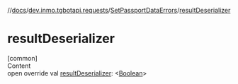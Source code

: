 //[docs](../../../index.md)/[dev.inmo.tgbotapi.requests](../index.md)/[SetPassportDataErrors](index.md)/[resultDeserializer](result-deserializer.md)



# resultDeserializer  
[common]  
Content  
open override val [resultDeserializer](result-deserializer.md): <[Boolean](https://kotlinlang.org/api/latest/jvm/stdlib/kotlin/-boolean/index.html)>  



